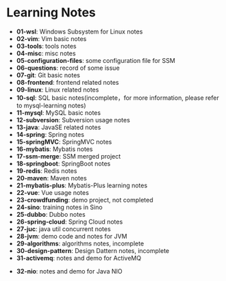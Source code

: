 # Learning Notes

- **01-wsl**: Windows Subsystem for Linux notes
- **02-vim**: Vim basic notes
- **03-tools**: tools notes
- **04-misc**: misc notes
- **05-configuration-files**: some configuration file for SSM
- **06-questions**: record of some issue
- **07-git**: Git basic notes
- **08-frontend**: frontend related notes
- **09-linux**: Linux related notes
- **10-sql**: SQL basic notes(incomplete，for more information, please refer to mysql-learning notes)
- **11-mysql**: MySQL basic notes
- **12-subversion**: Subversion usage notes
- **13-java**: JavaSE related notes
- **14-spring**: Spring notes
- **15-springMVC**: SpringMVC notes
- **16-mybatis**: Mybatis notes
- **17-ssm-merge**: SSM merged project
- **18-springboot**: SpringBoot notes
- **19-redis**: Redis notes
- **20-maven**: Maven notes
- **21-mybatis-plus**: Mybatis-Plus learning notes
- **22-vue**: Vue usage notes
- **23-crowdfunding**: demo project, not completed
- **24-sino**: training notes in Sino
- **25-dubbo**: Dubbo notes
- **26-spring-cloud**: Spring Cloud notes
- **27-juc**: java util concurrent notes
- **28-jvm**: demo code and notes for JVM
- **29-algorithms**: algorithms notes, incomplete
- **30-design-pattern**: Design Dattern notes, incomplete
- **31-activemq**: notes and demo for ActiveMQ
<!-- - **32-audition**: audition record -->
- **32-nio**: notes and demo for Java NIO
